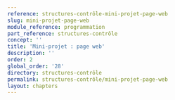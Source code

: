 ```yaml
---
reference: structures-contrôle-mini-projet-page-web
slug: mini-projet-page-web
module_reference: programmation
part_reference: structures-contrôle
concept: ''
title: 'Mini-projet : page web'
description: ''
order: 2
global_order: '28'
directory: structures-contrôle
permalink: structures-contrôle/mini-projet-page-web
layout: chapters
---
```


